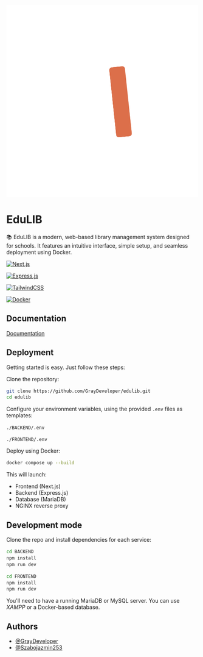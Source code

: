 ![Logo](/GRAPHICS/logoLight.svg)

# EduLIB

📚 EduLIB is a modern, web-based library management system designed for schools. It features an intuitive interface, simple setup, and seamless deployment using Docker.

[![Next.js](https://img.shields.io/badge/Next.js-black?logo=next.js)](https://nextjs.org/)

[![Express.js](https://img.shields.io/badge/Express-black?logo=express)](https://expressjs.com/)

[![TailwindCSS](https://img.shields.io/badge/TailwindCSS-black?logo=tailwindcss)](https://tailwindcss.com/)

[![Docker](https://img.shields.io/badge/Docker-black?logo=Docker)](https://www.docker.com/)

## Documentation

[Documentation](/DOCS/README.md)

## Deployment

Getting started is easy. Just follow these steps:

Clone the repository:

```bash
git clone https://github.com/GrayDeveloper/edulib.git
cd edulib
```

Configure your environment variables, using the provided `.env` files as templates:

`./BACKEND/.env`

`./FRONTEND/.env`

Deploy using Docker:

```bash
docker compose up --build
```

This will launch:

- Frontend (Next.js)
- Backend (Express.js)
- Database (MariaDB)
- NGINX reverse proxy

## Development mode

Clone the repo and install dependencies for each service:

```bash
cd BACKEND
npm install
npm run dev
```

```bash
cd FRONTEND
npm install
npm run dev
```

You'll need to have a running MariaDB or MySQL server. You can use _XAMPP_ or a Docker-based database.

## Authors

- [@GrayDeveloper](https://www.github.com/GrayDeveloper)
- [@Szabojazmin253](https://www.github.com/Szabojazmin253)
